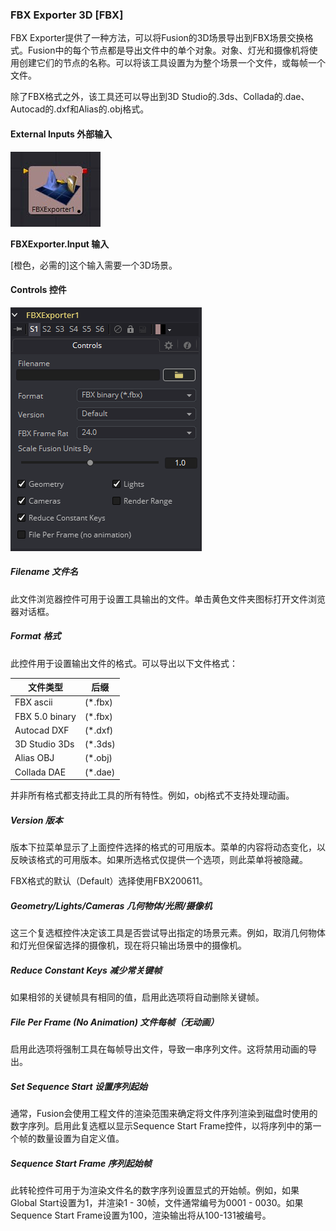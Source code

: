 ### FBX Exporter 3D [FBX]

FBX Exporter提供了一种方法，可以将Fusion的3D场景导出到FBX场景交换格式。Fusion中的每个节点都是导出文件中的单个对象。对象、灯光和摄像机将使用创建它们的节点的名称。可以将该工具设置为为整个场景一个文件，或每帧一个文件。

除了FBX格式之外，该工具还可以导出到3D Studio的.3ds、Collada的.dae、Autocad的.dxf和Alias的.obj格式。

#### External Inputs 外部输入

 ![FBX_tile](images/FBX_tile.jpg)

**FBXExporter.Input 输入**

[橙色，必需的]这个输入需要一个3D场景。

#### Controls 控件

![FBX_Controls](images/FBX_Controls.png)

##### Filename 文件名

此文件浏览器控件可用于设置工具输出的文件。单击黄色文件夹图标打开文件浏览器对话框。

##### Format 格式

此控件用于设置输出文件的格式。可以导出以下文件格式：

| 文件类型       | 后缀    |
| -------------- | ------- |
| FBX ascii      | (*.fbx) |
| FBX 5.0 binary | (*.fbx) |
| Autocad DXF    | (*.dxf) |
| 3D Studio 3Ds  | (*.3ds) |
| Alias OBJ      | (*.obj) |
| Collada DAE    | (*.dae) |

并非所有格式都支持此工具的所有特性。例如，obj格式不支持处理动画。

##### Version 版本

版本下拉菜单显示了上面控件选择的格式的可用版本。菜单的内容将动态变化，以反映该格式的可用版本。如果所选格式仅提供一个选项，则此菜单将被隐藏。

FBX格式的默认（Default）选择使用FBX200611。

##### Geometry/Lights/Cameras 几何物体/光照/摄像机

这三个复选框控件决定该工具是否尝试导出指定的场景元素。例如，取消几何物体和灯光但保留选择的摄像机，现在将只输出场景中的摄像机。

##### Reduce Constant Keys 减少常关键帧

如果相邻的关键帧具有相同的值，启用此选项将自动删除关键帧。

##### File Per Frame (No Animation) 文件每帧（无动画）

启用此选项将强制工具在每帧导出文件，导致一串序列文件。这将禁用动画的导出。

##### Set Sequence Start 设置序列起始

通常，Fusion会使用工程文件的渲染范围来确定将文件序列渲染到磁盘时使用的数字序列。启用此复选框以显示Sequence Start Frame控件，以将序列中的第一个帧的数量设置为自定义值。

##### Sequence Start Frame 序列起始帧

此转轮控件可用于为渲染文件名的数字序列设置显式的开始帧。例如，如果Global Start设置为1，并渲染1 - 30帧，文件通常编号为0001 - 0030。如果Sequence Start Frame设置为100，渲染输出将从100-131被编号。